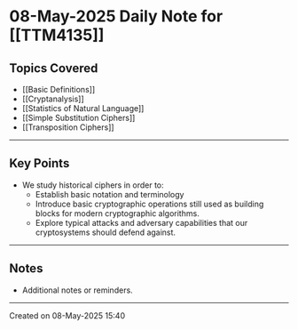 # 08-May-2025 Daily Note for [[TTM4135]]

## Topics Covered
- [[Basic Definitions]]
- [[Cryptanalysis]]
- [[Statistics of Natural Language]]
- [[Simple Substitution Ciphers]]
- [[Transposition Ciphers]]

---
## Key Points
- We study historical ciphers in order to:
	- Establish basic notation and terminology
	- Introduce basic cryptographic operations still used as building blocks for modern cryptographic algorithms.
	- Explore typical attacks and adversary capabilities that our cryptosystems should defend against.
	

---
## Notes
- Additional notes or reminders.

---

Created on 08-May-2025 15:40
